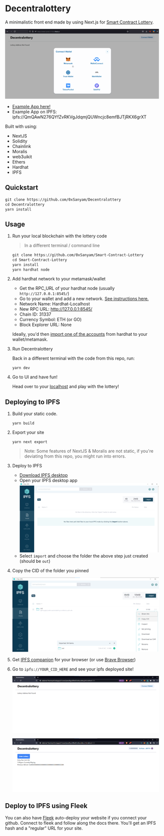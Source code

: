 # Decentralottery

A minimalistic front end made by using Next.js for [Smart Contract Lottery](https://github.com/0xSanyam/Smart-Contract-Lottery).

![App](/assets/interaction.gif)

- [Example App here!](https://sweet-pond-2118.on.fleek.co/)
- Example App on IPFS: ipfs://QmQAwN276QYfZvRKVgJdqmjQUWncjc8emfBJTjRKX6grXT

Built with using:
- NextJS
- Solidity
- Chainlink
- Moralis
- web3uikit
- Ethers
- Hardhat
- IPFS

## Quickstart

```
git clone https://github.com/0xSanyam/Decentralottery
cd Decentralottery
yarn install
```

## Usage

1. Run your local blockchain with the lottery code

    > In a different terminal / command line

    ```
    git clone https://github.com/0xSanyam/Smart-Contract-Lottery
    cd Smart-Contract-Lottery
    yarn install
    yarn hardhat node
    ```

2. Add hardhat network to your metamask/wallet

    - Get the RPC_URL of your hardhat node (usually `http://127.0.0.1:8545/`)
    - Go to your wallet and add a new network. [See instructions here.](https://metamask.zendesk.com/hc/en-us/articles/360043227612-How-to-add-a-custom-network-RPC)
    - Network Name: Hardhat-Localhost
    - New RPC URL: http://127.0.0.1:8545/
    - Chain ID: 31337
    - Currency Symbol: ETH (or GO)
    - Block Explorer URL: None

    Ideally, you'd then [import one of the accounts](https://metamask.zendesk.com/hc/en-us/articles/360015489331-How-to-import-an-Account) from hardhat to your wallet/metamask. 

3. Run Decentralottery

    Back in a different terminal with the code from this repo, run:

    ```
    yarn dev
    ```

4. Go to UI and have fun!

    Head over to your [localhost](http://localhost:3000) and play with the lottery!


## Deploying to IPFS

1. Build your static code.

    ```
    yarn build
    ```

2. Export your site

    ```
    yarn next export
    ```

    > Note: Some features of NextJS & Moralis are not static, if you're deviating from this repo, you might run into errors. 

3. Deploy to IPFS

    - [Download IPFS desktop](https://ipfs.io/#install)
    - Open your IPFS desktop app ![Desktop](/assets/ipfs%20desktop.png)
    - Select `import` and choose the folder the above step just created (should be `out`)

4. Copy the CID of the folder you pinned

    ![IPFS CID](/assets/cid.png)

5. Get [IPFS companion](https://chrome.google.com/webstore/detail/ipfs-companion/nibjojkomfdiaoajekhjakgkdhaomnch?hl=en) for your browser (or use [Brave Browser](https://brave.com/))

5. Go to `ipfs://YOUR_CID_HERE` and see your ipfs deployed site!

    ![IPFS Site](/assets/site.png)

    ![Site](/assets/ipfs%20site.png)

## Deploy to IPFS using Fleek

You can also have [Fleek](https://fleek.co/) auto-deploy your website if you connect your github. Connect to fleek and follow along the docs there. You'll get an IPFS hash and a "regular" URL for your site. 
